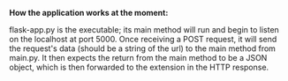 <b>How the application works at the moment:</b>

flask-app.py is the executable; its main method will run and begin to listen on the localhost at port 5000. Once receiving a POST request, it will send the request's data (should be a string of the url) to the main method from main.py. It then expects the return from the main method to be a JSON object, which is then forwarded to the extension in the HTTP response.
